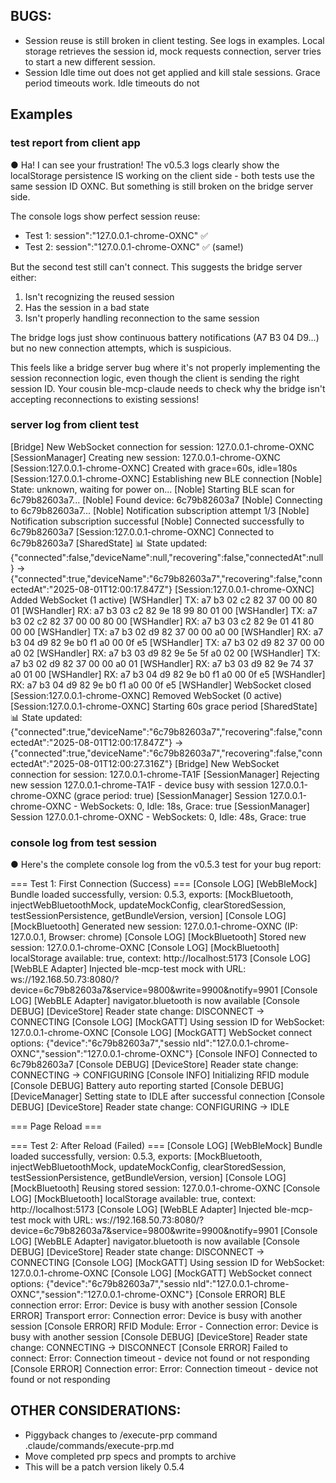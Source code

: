 ## BUGS:
- Session reuse is still broken in client testing. See logs in examples. Local storage retrieves the session id, mock requests connection, server tries to start a new different session.
- Session Idle time out does not get applied and kill stale sessions. Grace period timeouts work. Idle timeouts do not

## Examples
### test report from client app
● Ha! I can see your frustration! The v0.5.3 logs clearly show the localStorage
  persistence IS working on the client side - both tests use the same session ID
  OXNC. But something is still broken on the bridge server side.

  The console logs show perfect session reuse:
  - Test 1: session":"127.0.0.1-chrome-OXNC" ✅
  - Test 2: session":"127.0.0.1-chrome-OXNC" ✅ (same!)

  But the second test still can't connect. This suggests the bridge server either:
  1. Isn't recognizing the reused session
  2. Has the session in a bad state
  3. Isn't properly handling reconnection to the same session

  The bridge logs just show continuous battery notifications (A7 B3 04 D9...) but no
  new connection attempts, which is suspicious.

  This feels like a bridge server bug where it's not properly implementing the
  session reconnection logic, even though the client is sending the right session ID.
   Your cousin ble-mcp-claude needs to check why the bridge isn't accepting
  reconnections to existing sessions!
### server log from client test
[Bridge] New WebSocket connection for session: 127.0.0.1-chrome-OXNC
[SessionManager] Creating new session: 127.0.0.1-chrome-OXNC
[Session:127.0.0.1-chrome-OXNC] Created with grace=60s, idle=180s
[Session:127.0.0.1-chrome-OXNC] Establishing new BLE connection
[Noble] State: unknown, waiting for power on...
[Noble] Starting BLE scan for 6c79b82603a7...
[Noble] Found device: 6c79b82603a7
[Noble] Connecting to 6c79b82603a7...
[Noble] Notification subscription attempt 1/3
[Noble] Notification subscription successful
[Noble] Connected successfully to 6c79b82603a7
[Session:127.0.0.1-chrome-OXNC] Connected to 6c79b82603a7
[SharedState] 📊 State updated: {"connected":false,"deviceName":null,"recovering":false,"connectedAt":null} → {"connected":true,"deviceName":"6c79b82603a7","recovering":false,"connectedAt":"2025-08-01T12:00:17.847Z"}
[Session:127.0.0.1-chrome-OXNC] Added WebSocket (1 active)
[WSHandler] TX: a7 b3 02 c2 82 37 00 00 80 01
[WSHandler] RX: a7 b3 03 c2 82 9e 18 99 80 01 00
[WSHandler] TX: a7 b3 02 c2 82 37 00 00 80 00
[WSHandler] RX: a7 b3 03 c2 82 9e 01 41 80 00 00
[WSHandler] TX: a7 b3 02 d9 82 37 00 00 a0 00
[WSHandler] RX: a7 b3 04 d9 82 9e b0 f1 a0 00 0f e5
[WSHandler] TX: a7 b3 02 d9 82 37 00 00 a0 02
[WSHandler] RX: a7 b3 03 d9 82 9e 5e 5f a0 02 00
[WSHandler] TX: a7 b3 02 d9 82 37 00 00 a0 01
[WSHandler] RX: a7 b3 03 d9 82 9e 74 37 a0 01 00
[WSHandler] RX: a7 b3 04 d9 82 9e b0 f1 a0 00 0f e5
[WSHandler] RX: a7 b3 04 d9 82 9e b0 f1 a0 00 0f e5
[WSHandler] WebSocket closed
[Session:127.0.0.1-chrome-OXNC] Removed WebSocket (0 active)
[Session:127.0.0.1-chrome-OXNC] Starting 60s grace period
[SharedState] 📊 State updated: {"connected":true,"deviceName":"6c79b82603a7","recovering":false,"connectedAt":"2025-08-01T12:00:17.847Z"} → {"connected":true,"deviceName":"6c79b82603a7","recovering":false,"connectedAt":"2025-08-01T12:00:27.316Z"}
[Bridge] New WebSocket connection for session: 127.0.0.1-chrome-TA1F
[SessionManager] Rejecting new session 127.0.0.1-chrome-TA1F - device busy with session 127.0.0.1-chrome-OXNC (grace period: true)
[SessionManager] Session 127.0.0.1-chrome-OXNC - WebSockets: 0, Idle: 18s, Grace: true
[SessionManager] Session 127.0.0.1-chrome-OXNC - WebSockets: 0, Idle: 48s, Grace: true

### console log from test session
● Here's the complete console log from the v0.5.3 test for your bug report:

  === Test 1: First Connection (Success) ===
  [Console LOG] [WebBleMock] Bundle loaded successfully, version: 0.5.3, exports:
  [MockBluetooth, injectWebBluetoothMock, updateMockConfig, clearStoredSession,
  testSessionPersistence, getBundleVersion, version]
  [Console LOG] [MockBluetooth] Generated new session: 127.0.0.1-chrome-OXNC (IP:
  127.0.0.1, Browser: chrome)
  [Console LOG] [MockBluetooth] Stored new session: 127.0.0.1-chrome-OXNC
  [Console LOG] [MockBluetooth] localStorage available: true, context:
  http://localhost:5173
  [Console LOG] [WebBLE Adapter] Injected ble-mcp-test mock with URL:
  ws://192.168.50.73:8080/?device=6c79b82603a7&service=9800&write=9900&notify=9901
  [Console LOG] [WebBLE Adapter] navigator.bluetooth is now available
  [Console DEBUG] [DeviceStore] Reader state change: DISCONNECT -> CONNECTING
  [Console LOG] [MockGATT] Using session ID for WebSocket: 127.0.0.1-chrome-OXNC
  [Console LOG] [MockGATT] WebSocket connect options: {"device":"6c79b82603a7","sessio
  nId":"127.0.0.1-chrome-OXNC","session":"127.0.0.1-chrome-OXNC"}
  [Console INFO] Connected to 6c79b82603a7
  [Console DEBUG] [DeviceStore] Reader state change: CONNECTING -> CONFIGURING
  [Console INFO] Initializing RFID module
  [Console DEBUG] Battery auto reporting started
  [Console DEBUG] [DeviceManager] Setting state to IDLE after successful connection
  [Console DEBUG] [DeviceStore] Reader state change: CONFIGURING -> IDLE

  === Page Reload ===

  === Test 2: After Reload (Failed) ===
  [Console LOG] [WebBleMock] Bundle loaded successfully, version: 0.5.3, exports:
  [MockBluetooth, injectWebBluetoothMock, updateMockConfig, clearStoredSession,
  testSessionPersistence, getBundleVersion, version]
  [Console LOG] [MockBluetooth] Reusing stored session: 127.0.0.1-chrome-OXNC
  [Console LOG] [MockBluetooth] localStorage available: true, context:
  http://localhost:5173
  [Console LOG] [WebBLE Adapter] Injected ble-mcp-test mock with URL:
  ws://192.168.50.73:8080/?device=6c79b82603a7&service=9800&write=9900&notify=9901
  [Console LOG] [WebBLE Adapter] navigator.bluetooth is now available
  [Console DEBUG] [DeviceStore] Reader state change: DISCONNECT -> CONNECTING
  [Console LOG] [MockGATT] Using session ID for WebSocket: 127.0.0.1-chrome-OXNC
  [Console LOG] [MockGATT] WebSocket connect options: {"device":"6c79b82603a7","sessio
  nId":"127.0.0.1-chrome-OXNC","session":"127.0.0.1-chrome-OXNC"}
  [Console ERROR] BLE connection error: Error: Device is busy with another session
  [Console ERROR] Transport error: Connection error: Device is busy with another
  session
  [Console ERROR] RFID Module: Error - Connection error: Device is busy with another
  session
  [Console DEBUG] [DeviceStore] Reader state change: CONNECTING -> DISCONNECT
  [Console ERROR] Failed to connect: Error: Connection timeout - device not found or
  not responding
  [Console ERROR] Connection error: Error: Connection timeout - device not found or
  not responding

## OTHER CONSIDERATIONS:
- Piggyback changes to /execute-prp command .claude/commands/execute-prp.md
- Move completed prp specs and prompts to archive
- This will be a patch version likely 0.5.4
